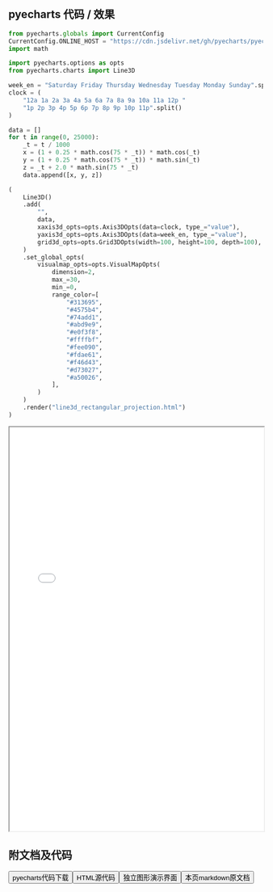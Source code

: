 
## pyecharts 代码 / 效果

```python
from pyecharts.globals import CurrentConfig
CurrentConfig.ONLINE_HOST = "https://cdn.jsdelivr.net/gh/pyecharts/pyecharts-assets@latest/assets/"
import math

import pyecharts.options as opts
from pyecharts.charts import Line3D

week_en = "Saturday Friday Thursday Wednesday Tuesday Monday Sunday".split()
clock = (
    "12a 1a 2a 3a 4a 5a 6a 7a 8a 9a 10a 11a 12p "
    "1p 2p 3p 4p 5p 6p 7p 8p 9p 10p 11p".split()
)

data = []
for t in range(0, 25000):
    _t = t / 1000
    x = (1 + 0.25 * math.cos(75 * _t)) * math.cos(_t)
    y = (1 + 0.25 * math.cos(75 * _t)) * math.sin(_t)
    z = _t + 2.0 * math.sin(75 * _t)
    data.append([x, y, z])

(
    Line3D()
    .add(
        "",
        data,
        xaxis3d_opts=opts.Axis3DOpts(data=clock, type_="value"),
        yaxis3d_opts=opts.Axis3DOpts(data=week_en, type_="value"),
        grid3d_opts=opts.Grid3DOpts(width=100, height=100, depth=100),
    )
    .set_global_opts(
        visualmap_opts=opts.VisualMapOpts(
            dimension=2,
            max_=30,
            min_=0,
            range_color=[
                "#313695",
                "#4575b4",
                "#74add1",
                "#abd9e9",
                "#e0f3f8",
                "#ffffbf",
                "#fee090",
                "#fdae61",
                "#f46d43",
                "#d73027",
                "#a50026",
            ],
        )
    )
    .render("line3d_rectangular_projection.html")
)

```

<iframe width="100%" height="800px" src="/pyecharts/Line3D/line3d_rectangular_projection.html"></iframe>

## 附文档及代码

<a href="https://cdn.jsdelivr.net/gh/wfy-belief/python/docs/pyecharts/Line3D/line3d_rectangular_projection.py"><button class="mybutton">pyecharts代码下载</button></a><a href="https://cdn.jsdelivr.net/gh/wfy-belief/python/docs/pyecharts/Line3D/line3d_rectangular_projection.html"><button class="mybutton">HTML源代码</button></a><a href="https://python.wfyblog.cn/pyecharts/Line3D/line3d_rectangular_projection.html"><button class="mybutton">独立图形演示界面</button></a><a href="https://cdn.jsdelivr.net/gh/wfy-belief/python/docs/pyecharts/Line3D/line3d_rectangular_projection.md"><button class="mybutton">本页markdown原文档</button></a>